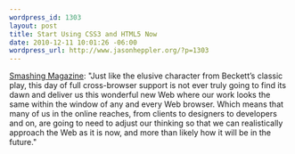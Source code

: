 ```yaml
--- 
wordpress_id: 1303
layout: post
title: Start Using CSS3 and HTML5 Now
date: 2010-12-11 10:01:26 -06:00
wordpress_url: http://www.jasonheppler.org/?p=1303
---
```

<a href="http://www.smashingmagazine.com/2010/12/10/why-we-should-start-using-css3-and-html5-today/">Smashing Magazine</a>: "Just like the elusive character from Beckett’s classic play, this day of full cross-browser support is not ever truly going to find its dawn and deliver us this wonderful new Web where our work looks the same within the window of any and every Web browser. Which means that many of us in the online reaches, from clients to designers to developers and on, are going to need to adjust our thinking so that we can realistically approach the Web as it is now, and more than likely how it will be in the future."
